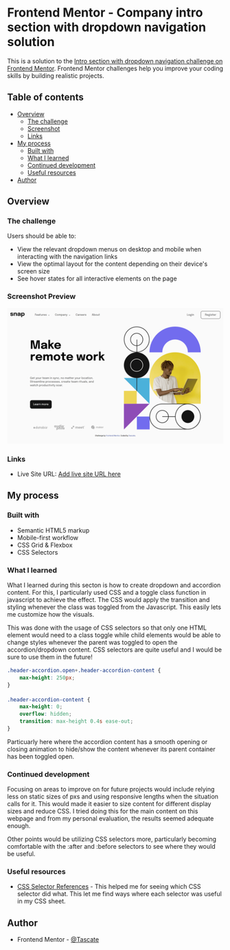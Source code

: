 # Frontend Mentor - Company intro section with dropdown navigation solution

This is a solution to the [Intro section with dropdown navigation challenge on Frontend Mentor](https://www.frontendmentor.io/challenges/intro-section-with-dropdown-navigation-ryaPetHE5). Frontend Mentor challenges help you improve your coding skills by building realistic projects. 

## Table of contents

- [Overview](#overview)
  - [The challenge](#the-challenge)
  - [Screenshot](#screenshot)
  - [Links](#links)
- [My process](#my-process)
  - [Built with](#built-with)
  - [What I learned](#what-i-learned)
  - [Continued development](#continued-development)
  - [Useful resources](#useful-resources)
- [Author](#author)

## Overview

### The challenge

Users should be able to:

- View the relevant dropdown menus on desktop and mobile when interacting with the navigation links
- View the optimal layout for the content depending on their device's screen size
- See hover states for all interactive elements on the page

### Screenshot Preview

![](./preview.png)

### Links

- Live Site URL: [Add live site URL here](https://tascate.github.io/company-intro-page-with-dropdown-navigation/)

## My process

### Built with

- Semantic HTML5 markup
- Mobile-first workflow
- CSS Grid & Flexbox
- CSS Selectors

### What I learned

What I learned during this secton is how to create dropdown and accordion content. For this, I particularly used CSS and a toggle class function in javascript to achieve the effect. The CSS would apply the transition and styling whenever the class was toggled from the Javascript. This easily lets me customize how the visuals.

This was done with the usage of CSS selectors so that only one HTML element would need to a class toggle while child elements would be able to change styles whenever the parent was toggled to open the accordion/dropdown content. CSS selectors are quite useful and I would be sure to use them in the future!

```css
.header-accordion.open+.header-accordion-content {
    max-height: 250px;
}

.header-accordion-content {
    max-height: 0;
    overflow: hidden;
    transition: max-height 0.4s ease-out;
}
```
Particuarly here where the accordion content has a smooth opening or closing animation to hide/show the content whenever its parent container has been toggled open.
### Continued development

Focusing on areas to improve on for future projects would include relying less on static sizes of pxs and using responsive lengths when the situation calls for it. This would made it easier to size content for different display sizes and reduce CSS. I tried doing this for the main content on this webpage and from my personal evaluation, the results seemed adequate enough.

Other points would be utilizing CSS selectors more, particularly becoming comfortable with the :after and :before selectors to see where they would be useful.

### Useful resources

- [CSS Selector References](https://www.w3schools.com/cssref/css_selectors.php) - This helped me for seeing which CSS selector did what. This let me find ways where each selector was useful in my CSS sheet.

## Author

- Frontend Mentor - [@Tascate](https://www.frontendmentor.io/profile/Tascate)